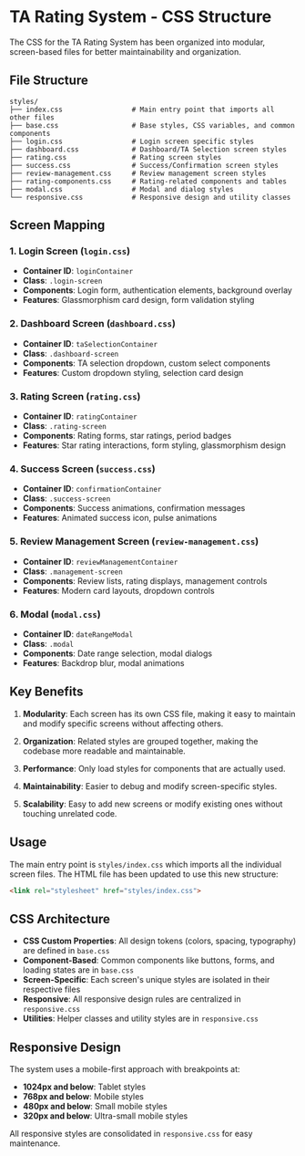 # TA Rating System - CSS Structure

The CSS for the TA Rating System has been organized into modular, screen-based files for better maintainability and organization.

## File Structure

```
styles/
├── index.css                 # Main entry point that imports all other files
├── base.css                  # Base styles, CSS variables, and common components
├── login.css                 # Login screen specific styles
├── dashboard.css             # Dashboard/TA Selection screen styles
├── rating.css                # Rating screen styles
├── success.css               # Success/Confirmation screen styles
├── review-management.css     # Review management screen styles
├── rating-components.css     # Rating-related components and tables
├── modal.css                 # Modal and dialog styles
└── responsive.css            # Responsive design and utility classes
```

## Screen Mapping

### 1. **Login Screen** (`login.css`)
- **Container ID**: `loginContainer`
- **Class**: `.login-screen`
- **Components**: Login form, authentication elements, background overlay
- **Features**: Glassmorphism card design, form validation styling

### 2. **Dashboard Screen** (`dashboard.css`)
- **Container ID**: `taSelectionContainer`
- **Class**: `.dashboard-screen`
- **Components**: TA selection dropdown, custom select components
- **Features**: Custom dropdown styling, selection card design

### 3. **Rating Screen** (`rating.css`)
- **Container ID**: `ratingContainer`
- **Class**: `.rating-screen`
- **Components**: Rating forms, star ratings, period badges
- **Features**: Star rating interactions, form styling, glassmorphism design

### 4. **Success Screen** (`success.css`)
- **Container ID**: `confirmationContainer`
- **Class**: `.success-screen`
- **Components**: Success animations, confirmation messages
- **Features**: Animated success icon, pulse animations

### 5. **Review Management Screen** (`review-management.css`)
- **Container ID**: `reviewManagementContainer`
- **Class**: `.management-screen`
- **Components**: Review lists, rating displays, management controls
- **Features**: Modern card layouts, dropdown controls

### 6. **Modal** (`modal.css`)
- **Container ID**: `dateRangeModal`
- **Class**: `.modal`
- **Components**: Date range selection, modal dialogs
- **Features**: Backdrop blur, modal animations

## Key Benefits

1. **Modularity**: Each screen has its own CSS file, making it easy to maintain and modify specific screens without affecting others.

2. **Organization**: Related styles are grouped together, making the codebase more readable and maintainable.

3. **Performance**: Only load styles for components that are actually used.

4. **Maintainability**: Easier to debug and modify screen-specific styles.

5. **Scalability**: Easy to add new screens or modify existing ones without touching unrelated code.

## Usage

The main entry point is `styles/index.css` which imports all the individual screen files. The HTML file has been updated to use this new structure:

```html
<link rel="stylesheet" href="styles/index.css">
```

## CSS Architecture

- **CSS Custom Properties**: All design tokens (colors, spacing, typography) are defined in `base.css`
- **Component-Based**: Common components like buttons, forms, and loading states are in `base.css`
- **Screen-Specific**: Each screen's unique styles are isolated in their respective files
- **Responsive**: All responsive design rules are centralized in `responsive.css`
- **Utilities**: Helper classes and utility styles are in `responsive.css`

## Responsive Design

The system uses a mobile-first approach with breakpoints at:
- **1024px and below**: Tablet styles
- **768px and below**: Mobile styles  
- **480px and below**: Small mobile styles
- **320px and below**: Ultra-small mobile styles

All responsive styles are consolidated in `responsive.css` for easy maintenance.
